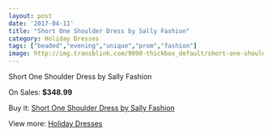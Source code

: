 ```yaml
---
layout: post
date: '2017-04-11'
title: "Short One Shoulder Dress by Sally Fashion"
category: Holiday Dresses
tags: ["beaded","evening","unique","prom","fashion"]
image: http://img.transblink.com/9098-thickbox_default/short-one-shoulder-dress-by-sally-fashion.jpg
---
```

Short One Shoulder Dress by Sally Fashion

On Sales: **$348.99**
<a href="https://www.transblink.com/en/holiday-dresses/2979-short-one-shoulder-dress-by-sally-fashion.html"><amp-img layout="responsive" width="600" height="600" src="//img.transblink.com/9098-thickbox_default/short-one-shoulder-dress-by-sally-fashion.jpg" alt="Short One Shoulder Dress by Sally Fashion 0" /></a>
<a href="https://www.transblink.com/en/holiday-dresses/2979-short-one-shoulder-dress-by-sally-fashion.html"><amp-img layout="responsive" width="600" height="600" src="//img.transblink.com/9101-thickbox_default/short-one-shoulder-dress-by-sally-fashion.jpg" alt="Short One Shoulder Dress by Sally Fashion 1" /></a>
<a href="https://www.transblink.com/en/holiday-dresses/2979-short-one-shoulder-dress-by-sally-fashion.html"><amp-img layout="responsive" width="600" height="600" src="//img.transblink.com/9100-thickbox_default/short-one-shoulder-dress-by-sally-fashion.jpg" alt="Short One Shoulder Dress by Sally Fashion 2" /></a>
<a href="https://www.transblink.com/en/holiday-dresses/2979-short-one-shoulder-dress-by-sally-fashion.html"><amp-img layout="responsive" width="600" height="600" src="//img.transblink.com/9099-thickbox_default/short-one-shoulder-dress-by-sally-fashion.jpg" alt="Short One Shoulder Dress by Sally Fashion 3" /></a>

Buy it: [Short One Shoulder Dress by Sally Fashion](https://www.transblink.com/en/holiday-dresses/2979-short-one-shoulder-dress-by-sally-fashion.html "Short One Shoulder Dress by Sally Fashion")

View more: [Holiday Dresses](https://www.transblink.com/en/8-holiday-dresses "Holiday Dresses")
